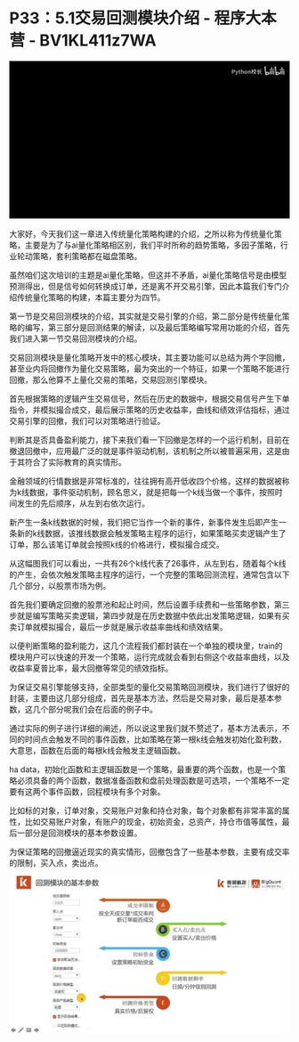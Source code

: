 # P33：5.1交易回测模块介绍 - 程序大本营 - BV1KL411z7WA

![](img/f3a7f9d7614f46315d975d036b6cd6e2_0.png)

大家好，今天我们这一章进入传统量化策略构建的介绍，之所以称为传统量化策略，主要是为了与ai量化策略相区别，我们平时所称的趋势策略，多因子策略，行业轮动策略，套利策略都在磁盘策略。

虽然咱们这次培训的主题是ai量化策略，但这并不矛盾，ai量化策略信号是由模型预测得出，但是信号如何转换成订单，还是离不开交易引擎，因此本篇我们专门介绍传统量化策略的构建，本篇主要分为四节。

第一节是交易回测模块的介绍，其实就是交易引擎的介绍，第二部分是传统量化策略的编写，第三部分是回测结果的解读，以及最后策略编写常用功能的介绍，首先我们进入第一节交易回测模块的介绍。

交易回测模块是量化策略开发中的核心模块，其主要功能可以总结为两个字回撤，甚至业内将回撤作为量化交易策略，最为突出的一个特征，如果一个策略不能进行回撤，那么他算不上量化交易的策略，交易回测引擎模块。

首先根据策略的逻辑产生交易信号，然后在历史的数据中，根据交易信号产生下单指令，并模拟撮合成交，最后展示策略的历史收益率，曲线和绩效评估指标，通过交易引擎的回撤，我们可以对策略进行验证。

判断其是否具备盈利能力，接下来我们看一下回撤是怎样的一个运行机制，目前在撤退回撤中，应用最广泛的就是事件驱动机制，该机制之所以被普遍采用，这是由于其符合了实际教育的真实情形。

金融领域的行情数据是非常标准的，往往拥有高开低收四个价格，这样的数据被称为k线数据，事件驱动机制，顾名思义，就是把每一个k线当做一个事件，按照时间发生的先后顺序，从左到右依次运行。

新产生一条k线数据的时候，我们把它当作一个新的事件，新事件发生后即产生一条新的k线数据，该推线数据会触发策略主程序的运行，如果策略买卖逻辑产生了订单，那么该笔订单就会按照k线的价格进行，模拟撮合成交。

从这幅图我们可以看出，一共有26个k线代表了26事件，从左到右，随着每个k线的产生，会依次触发策略主程序的运行，一个完整的策略回测流程，通常包含以下几个部分，以股票市场为例。

首先我们要确定回撤的股票池和起止时间，然后设置手续费和一些策略参数，第三步就是编写策略买卖逻辑，第四步就是在历史数据中依此出发策略逻辑，如果有买卖订单就模拟撮合，最后一步就是展示收益率曲线和绩效结果。

以便判断策略的盈利能力，这几个流程我们都封装在一个单独的模块里，train的模块用户可以快速的开发一个策略，运行完成就会看到右侧这个收益率曲线，以及收益率夏普比率，最大回撤等常见的绩效指标。

为保证交易引擎能够支持，全部类型的量化交易策略回测模块，我们进行了很好的封装，主要由这几部分组成，首先是基本方法，然后是交易对象，最后是基本参数，这几个部分呢我们会在后面的例子中。

通过实际的例子进行详细的阐述，所以说这里我们就不赘述了，基本方法表示，不同的时间点会触发不同的事件函数，比如策略在第一根k线会触发初始化盈利数，大意思，函数在后面的每根k线会触发主逻辑函数。

ha data，初始化函数和主逻辑函数是一个策略，最重要的两个函数，也是一个策略必须具备的两个函数，数据准备函数和盘前处理函数是可选项，一个策略不一定要有这两个事件函数，回程模块有多个对象。

比如标的对象，订单对象，交易账户对象和持仓对象，每个对象都有非常丰富的属性，比如交易账户对象，有账户的现金，初始资金，总资产，持仓市值等属性，最后一部分是回测模块的基本参数设置。

为保证策略的回撤逼近现实的真实情形，回撤包含了一些基本参数，主要有成交率的限制，买入点，卖出点。

![](img/f3a7f9d7614f46315d975d036b6cd6e2_2.png)